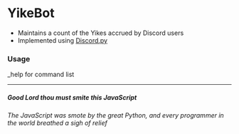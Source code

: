 # YikeBot

* Maintains a count of the Yikes accrued by Discord users
* Implemented using [Discord.py](https://discordpy.readthedocs.io/en/latest/index.html "Discord.py Homepage")

### Usage
_help for command list



---

##### Good Lord thou must smite this JavaScript
*The JavaScript was smote by the great Python, and every programmer in the world breathed a sigh of relief*
